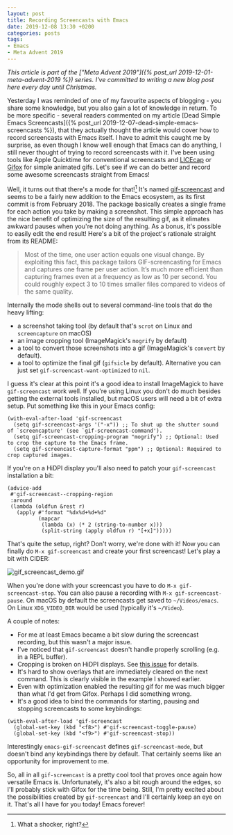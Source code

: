 ```yaml
---
layout: post
title: Recording Screencasts with Emacs
date: 2019-12-08 13:30 +0200
categories: posts
tags:
- Emacs
- Meta Advent 2019
---
```


*This article is part of the ["Meta Advent 2019"]({% post_url 2019-12-01-meta-advent-2019 %}) series. I've committed to writing
a new blog post here every day until Christmas.*

Yesterday I was reminded of one of my favourite aspects of blogging - you share
some knowledge, but you also gain a lot of knowledge in return. To be more
specific - several readers commented on my article [Dead Simple Emacs
Screencasts]({% post_url 2019-12-07-dead-simple-emacs-screencasts %}), that they
actually thought the article would cover how to record screencasts with Emacs
itself.  I have to admit this caught me by surprise, as even though I know well
enough that Emacs can do anything, I still never thought of trying to record
screencasts with it. I've been using tools like Apple Quicktime for conventional
screencasts and [LICEcap](https://www.cockos.com/licecap/) or
[Gifox](https://gifox.io/) for simple animated gifs. Let's see if we can do
better and record some awesome screencasts straight from Emacs!

<!--more-->

Well, it turns out that there's a mode for that![^1] It's named
[gif-screencast](https://gitlab.com/ambrevar/emacs-gif-screencast) and seems to
be a fairly new addition to the Emacs ecosystem, as its first commit is from
February 2018.  The package basically creates a single frame for each action you
take by making a screenshot. This simple approach has the nice benefit of
optimizing the size of the resulting gif, as it elimates awkward pauses when
you're not doing anything. As a bonus, it's possible to easily edit the end
result!  Here's a bit of the project's rationale straight from its README:

> Most of the time, one user action equals one visual change.  By exploiting this
> fact, this package tailors GIF-screencasting for Emacs and captures one frame
> per user action.  It’s much more efficient than capturing frames even at a
> frequency as low as 10 per second.  You could roughly expect 3 to 10 times
> smaller files compared to videos of the same quality.

Internally the mode shells out to several command-line tools that do the heavy lifting:

* a screenshot taking tool (by default that's `scrot` on Linux and `screencapture` on macOS)
* an image cropping tool (ImageMagick's `mogrify` by default)
* a tool to convert those screenshots into a gif (ImageMagick's `convert` by default).
* a tool to optimize the final gif (`gifsicle` by default). Alternative you can
just set `gif-screencast-want-optimized` to `nil`.

I guess it's clear at this point it's a good idea to install ImageMagick to have `gif-screencast` work well.
If you're using Linux you don't do much besides getting the external tools installed, but macOS users will need a bit of extra
setup. Put something like this in your Emacs config:

``` emacs-lisp
(with-eval-after-load 'gif-screencast
  (setq gif-screencast-args '("-x")) ;; To shut up the shutter sound of `screencapture' (see `gif-screencast-command').
  (setq gif-screencast-cropping-program "mogrify") ;; Optional: Used to crop the capture to the Emacs frame.
  (setq gif-screencast-capture-format "ppm") ;; Optional: Required to crop captured images.
```

If you're on a HiDPI display you'll also need to patch your `gif-screencast` installation a bit:

``` emacs-lisp
(advice-add
 #'gif-screencast--cropping-region
 :around
 (lambda (oldfun &rest r)
   (apply #'format "%dx%d+%d+%d"
          (mapcar
           (lambda (x) (* 2 (string-to-number x)))
           (split-string (apply oldfun r) "[+x]")))))
```

That's quite the setup, right? Don't worry, we're done with it!
Now you can finally do `M-x gif-screencast` and create your first screencast! Let's play a bit with CIDER:

![gif_screencast_demo.gif](/assets/images/gif_screencast_demo.gif)

When you're done with your screencast you have to do `M-x
gif-screencast-stop`. You can also pause a recording with `M-x
gif-screencast-pause`.  On macOS by default the screencasts get saved to
`~/Videos/emacs`. On Linux `XDG_VIDEO_DIR` would be used (typically it's
`~/Video`).

A couple of notes:

* For me at least Emacs became a bit slow during the screencast recording, but this wasn't a major issue.
* I've noticed that `gif-screencast` doesn't handle properly scrolling (e.g. in a REPL buffer).
* Cropping is broken on HiDPI displays. See [this issue](https://gitlab.com/ambrevar/emacs-gif-screencast/issues/14) for details.
* It's hard to show overlays that are immediately cleared on the next command. This is clearly visible in the example I showed earlier.
* Even with optimization enabled the resulting gif for me was much bigger than what I'd get from Gifox. Perhaps I did something
wrong.
* It's a good idea to bind the commands for starting, pausing and stopping screencasts to some keybindings:

``` emacs-lisp
(with-eval-after-load 'gif-screencast
  (global-set-key (kbd "<f8>") #'gif-screencast-toggle-pause)
  (global-set-key (kbd "<f9>") #'gif-screencast-stop))
```

Interestingly `emacs-gif-screencast` defines `gif-screencast-mode`, but doesn't bind any keybindings there
by default. That certainly seems like an opportunity for improvement to me.

So, all in all `gif-screencast` is a pretty cool tool that proves once again how versatile Emacs is.
Unfortunately, it's also a bit rough around the edges, so I'll probably stick with Gifox for the time being.
Still, I'm pretty excited about the possibilities created by `gif-screencast` and I'll certainly keep an eye on it.
That's all I have for you today! Emacs forever!

[^1]: What a shocker, right?
